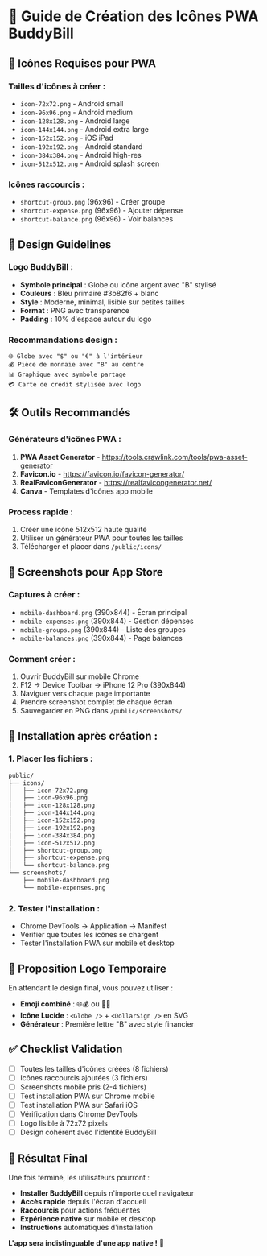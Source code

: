 # 📱 Guide de Création des Icônes PWA BuddyBill

## 🎨 **Icônes Requises pour PWA**

### **Tailles d'icônes à créer :**
- `icon-72x72.png` - Android small
- `icon-96x96.png` - Android medium  
- `icon-128x128.png` - Android large
- `icon-144x144.png` - Android extra large
- `icon-152x152.png` - iOS iPad
- `icon-192x192.png` - Android standard
- `icon-384x384.png` - Android high-res
- `icon-512x512.png` - Android splash screen

### **Icônes raccourcis :**
- `shortcut-group.png` (96x96) - Créer groupe
- `shortcut-expense.png` (96x96) - Ajouter dépense  
- `shortcut-balance.png` (96x96) - Voir balances

## 🎯 **Design Guidelines**

### **Logo BuddyBill :**
- **Symbole principal** : Globe ou icône argent avec "B" stylisé
- **Couleurs** : Bleu primaire #3b82f6 + blanc
- **Style** : Moderne, minimal, lisible sur petites tailles
- **Format** : PNG avec transparence
- **Padding** : 10% d'espace autour du logo

### **Recommandations design :**
```
🌐 Globe avec "$" ou "€" à l'intérieur
💰 Pièce de monnaie avec "B" au centre  
📊 Graphique avec symbole partage
💳 Carte de crédit stylisée avec logo
```

## 🛠️ **Outils Recommandés**

### **Générateurs d'icônes PWA :**
1. **PWA Asset Generator** - https://tools.crawlink.com/tools/pwa-asset-generator
2. **Favicon.io** - https://favicon.io/favicon-generator/
3. **RealFaviconGenerator** - https://realfavicongenerator.net/
4. **Canva** - Templates d'icônes app mobile

### **Process rapide :**
1. Créer une icône 512x512 haute qualité
2. Utiliser un générateur PWA pour toutes les tailles
3. Télécharger et placer dans `/public/icons/`

## 📱 **Screenshots pour App Store**

### **Captures à créer :**
- `mobile-dashboard.png` (390x844) - Écran principal
- `mobile-expenses.png` (390x844) - Gestion dépenses
- `mobile-groups.png` (390x844) - Liste des groupes
- `mobile-balances.png` (390x844) - Page balances

### **Comment créer :**
1. Ouvrir BuddyBill sur mobile Chrome
2. F12 → Device Toolbar → iPhone 12 Pro (390x844)
3. Naviguer vers chaque page importante
4. Prendre screenshot complet de chaque écran
5. Sauvegarder en PNG dans `/public/screenshots/`

## 🚀 **Installation après création :**

### **1. Placer les fichiers :**
```bash
public/
├── icons/
│   ├── icon-72x72.png
│   ├── icon-96x96.png
│   ├── icon-128x128.png
│   ├── icon-144x144.png
│   ├── icon-152x152.png
│   ├── icon-192x192.png
│   ├── icon-384x384.png
│   ├── icon-512x512.png
│   ├── shortcut-group.png
│   ├── shortcut-expense.png
│   └── shortcut-balance.png
└── screenshots/
    ├── mobile-dashboard.png
    └── mobile-expenses.png
```

### **2. Tester l'installation :**
- Chrome DevTools → Application → Manifest
- Vérifier que toutes les icônes se chargent
- Tester l'installation PWA sur mobile et desktop

## 🎨 **Proposition Logo Temporaire**

En attendant le design final, vous pouvez utiliser :
- **Emoji combiné** : 🌐💰 ou 📱💸
- **Icône Lucide** : `<Globe />` + `<DollarSign />` en SVG
- **Générateur** : Première lettre "B" avec style financier

## ✅ **Checklist Validation**

- [ ] Toutes les tailles d'icônes créées (8 fichiers)
- [ ] Icônes raccourcis ajoutées (3 fichiers)  
- [ ] Screenshots mobile pris (2-4 fichiers)
- [ ] Test installation PWA sur Chrome mobile
- [ ] Test installation PWA sur Safari iOS
- [ ] Vérification dans Chrome DevTools
- [ ] Logo lisible à 72x72 pixels
- [ ] Design cohérent avec l'identité BuddyBill

## 🎯 **Résultat Final**

Une fois terminé, les utilisateurs pourront :
- **Installer BuddyBill** depuis n'importe quel navigateur
- **Accès rapide** depuis l'écran d'accueil
- **Raccourcis** pour actions fréquentes
- **Expérience native** sur mobile et desktop
- **Instructions** automatiques d'installation

**L'app sera indistinguable d'une app native !** 🚀
